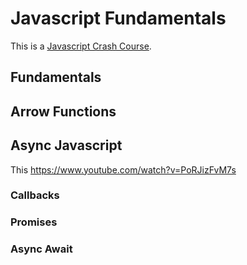 # Javascript Fundamentals
This is a [Javascript Crash Course](https://www.youtube.com/watch?v=hdI2bqOjy3c&list=PLillGF-RfqbbnEGy3ROiLWk7JMCuSyQtX).
## Fundamentals
## Arrow Functions

## Async Javascript
This https://www.youtube.com/watch?v=PoRJizFvM7s
### Callbacks
### Promises
### Async Await
